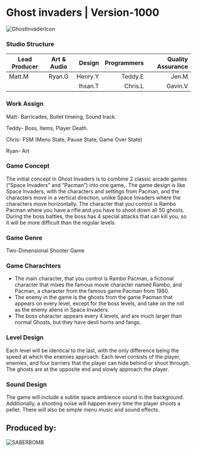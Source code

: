 # Ghost invaders | Version-1000

![GhostInvaderIcon](https://cdn.discordapp.com/attachments/488781085254221825/533059578854899740/ef.png "This will be the game icon")
### Studio Structure
| Lead Producer | Art & Audio   | Design   |Programmers  |Quality Assurance|
| ------------- |:-------------:| --------:|------------:|----------------:|
| Matt.M        | Ryan.G        | Henry.Y  |Teddy.E      |Jen.M            |
|               |               | Ihsan.T  |Chris.L      |Gavin.V          |

### Work Assign
Matt- Barricades, Bullet timeing, Sound track.

Teddy- Boss, Items, Player Death.

Chris- FSM (Menu State, Pause State, Game Over State)

Ryan- Art

### Game Concept
The initial concept in Ghost Invaders is to combine 2 classic arcade games (“Space Invaders” and “Pacman”) into one game,. The game design is like Space Invaders, with the characters and settings from Pacman, and the characters move in a vertical direction, unlike Space Invaders where the characters move horizontally. The character that you control is Rambo Pacman where you have a rifle and you have to shoot down all 50 ghosts. During the boss battles, the boss has 4 special attacks that can kill you, so it will be more difficult than the regular levels.

### Game Genre
Two-Dimensional Shooter Game

### Game Charachters
+ The main character, that you control is Rambo Pacman, a fictional character that mixes the famous movie character named Rambo, and Pacman, a character from the famous game Pacman from 1980.
+ The enemy in the game is the ghosts from the game Pacman that appears on every level, except for the boss levels, and take on the roll as the enemy aliens in Space Invaders.
+ The boss character appears every 4 levels, and are much larger than normal Ghosts, but they have devil horns and fangs.

### Level Design
Each level will be identical to the last, with the only difference being the speed at which the enemies approach. Each level consists of the player, enemies, and four barriers that the player can hide behind or shoot through. The ghosts are at the opposite end and slowly approach the player.

### Sound Design
The game will include a subtle space ambience sound in the background. Additionally, a shooting noise will happen every time the player shoots a pellet. There will also be simple menu music and sound effects.




## Produced by:
![SABERBOMB](https://cdn.discordapp.com/attachments/488781085254221825/533057454687387658/saberbomblogo3.png "2018-2021")
